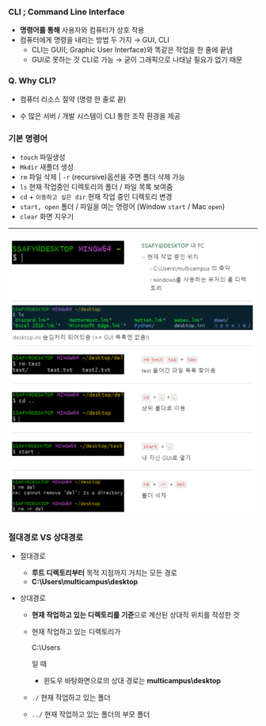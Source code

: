 ### CLI ; Command Line Interface

- **명령어를 통해** 사용자와 컴퓨터가 상호 작용
- 컴퓨터에게 명령을 내리는 방법 두 가지 → GUI, CLI
  - CLI는 GUI(; Graphic User Interface)와 똑같은 작업을 한 줄에 끝냄
  - GUI로 못하는 것 CLI로 가능 → 굳이 그래픽으로 나태날 필요가  없기 때문

### Q. Why CLI?

- 컴퓨터 리소스 절약 (명령 한 줄로 끝)

- 수 많은 서버 / 개발 시스템이 CLI 통한 조작 환경을 제공

  

### 기본 명령어

- `touch` 파일생성
- `Mkdir` 새폴더 생성
- `rm` 파일 삭제 |  `-r` (recursive)옵션을 주면 폴더 삭제 가능
- `ls` 현재 작업중인 디렉토리의 폴더 / 파일 목록 보여줌
- `cd` + `이동하고 싶은 dir` 현재 작업 중인 디렉토리 변경
- `start, open` 폴더 / 파일을 여는 명령어 (Window `start` / Mac `open`)
- `clear` 화면 지우기

------

![image-20220715133050387](CLI.assets/image-20220715133050387.png)

### 절대경로  VS 상대경로

- 절대경로

  - **루트 디렉토리부터** 목적 지점까지 거치는 모든 경로
  - **C:\Users\multicampus\desktop**

- 상대경로

  - **현재 작업하고 있는 디렉토리를 기준**으로 계산된 상대적 위치를 작성한 것

  - 현재 작업하고 있는 디렉토리가 

    C:\Users

    일 때

    - 윈도우 바탕화면으로의 상대 경로는 **multicampus\desktop**

  - `./` 현재 작업하고 있는 폴더

  - `../` 현재 작업하고 있는 폴더의 부모 폴더